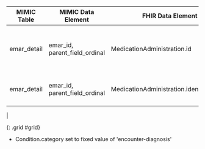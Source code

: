 |MIMIC Table|MIMIC Data Element|FHIR Data Element|FHIR Profile|Notes|
|---|---|---|---|---|
|emar_detail|emar_id, parent_field_ordinal|MedicationAdministration.id|MIMIC_Medication_Administration|Id is concatenation of mimic data elements and converted to UUID5|
|emar_detail|emar_id, parent_field_ordinal|MedicationAdministration.identifier.value|MIMIC_Medication_Administration|Identifier is concatenation of mimic data elements|
|

{: .grid #grid}

* Condition.category set to fixed value of 'encounter-diagnosis' 
